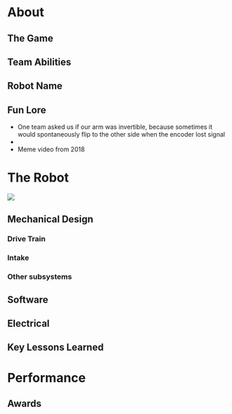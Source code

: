# About

## The Game

## Team Abilities

## Robot Name

## Fun Lore

- One team asked us if our arm was invertible, because sometimes it would spontaneously flip to the other side when the encoder lost signal
- 
- Meme video from 2018

# The Robot
![](https://www.youtube.com/watch?v=gHhQ5Sa3Saw)


## Mechanical Design

### Drive Train

### Intake

### Other subsystems

## Software

## Electrical

## Key Lessons Learned

# Performance

## Awards
